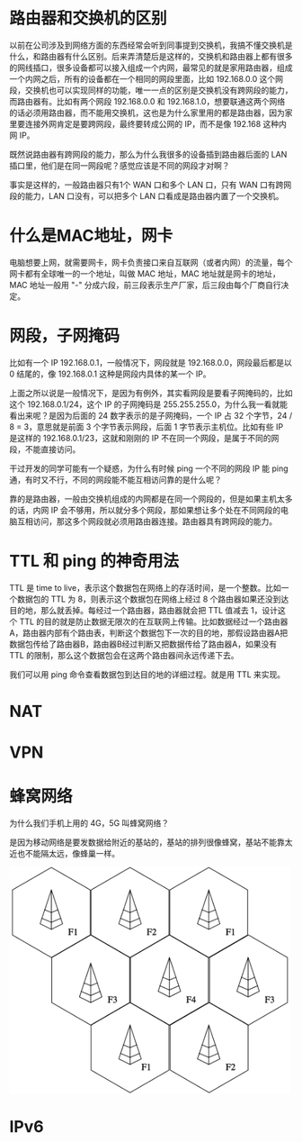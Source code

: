 # 路由器和交换机的区别

以前在公司涉及到网络方面的东西经常会听到同事提到交换机，我搞不懂交换机是什么，和路由器有什么区别。后来弄清楚后是这样的，交换机和路由器上都有很多的网线插口，很多设备都可以接入组成一个内网，最常见的就是家用路由器，组成一个内网之后，所有的设备都在一个相同的网段里面，比如 192.168.0.0 这个网段，交换机也可以实现同样的功能，唯一一点的区别是交换机没有跨网段的能力，而路由器有。比如有两个网段 192.168.0.0 和 192.168.1.0，想要联通这两个网络的话必须用路由器，而不能用交换机，这也是为什么家里用的都是路由器，因为家里要连接外网肯定是要跨网段，最终要转成公网的 IP，而不是像 192.168 这种内网 IP。

既然说路由器有跨网段的能力，那么为什么我很多的设备插到路由器后面的 LAN 插口里，他们是在同一网段呢？感觉应该是不同的网段才对啊？

事实是这样的，一般路由器只有1个 WAN 口和多个 LAN 口，只有 WAN 口有跨网段的能力，LAN 口没有，可以把多个 LAN 口看成是路由器内置了一个交换机。

# 什么是MAC地址，网卡

电脑想要上网，就需要网卡，网卡负责接口来自互联网（或者内网）的流量，每个网卡都有全球唯一的一个地址，叫做 MAC 地址，MAC 地址就是网卡的地址，MAC 地址一般用 "-" 分成六段，前三段表示生产厂家，后三段由每个厂商自行决定。

# 网段，子网掩码

比如有一个 IP 192.168.0.1，一般情况下，网段就是 192.168.0.0，网段最后都是以 0 结尾的，像 192.168.0.1 这种是网段内具体的某一个 IP。

上面之所以说是一般情况下，是因为有例外，其实看网段是要看子网掩码的，比如这个 192.168.0.1/24，这个 IP 的子网掩码是 255.255.255.0，为什么我一看就能看出来呢？是因为后面的 24 数字表示的是子网掩码，一个 IP 占 32 个字节，24 / 8 = 3，意思就是前面 3 个字节表示网段，后面 1 字节表示主机位。比如有些 IP 是这样的 192.168.0.1/23，这就和刚刚的 IP 不在同一个网段，是属于不同的网段，不能直接访问。

干过开发的同学可能有一个疑惑，为什么有时候 ping 一个不同的网段 IP 能 ping 通，有时又不行，不同的网段能不能互相访问靠的是什么呢？

靠的是路由器，一般由交换机组成的内网都是在同一个网段的，但是如果主机太多的话，内网 IP 会不够用，所以就分多个网段，那如果想让多个处在不同网段的电脑互相访问，那这多个网段就必须用路由器连接。路由器具有跨网段的能力。

# TTL 和 ping 的神奇用法

TTL 是 time to live，表示这个数据包在网络上的存活时间，是一个整数。比如一个数据包的 TTL 为 8，则表示这个数据包在网络上经过 8 个路由器如果还没到达目的地，那么就丢掉。每经过一个路由器，路由器就会把 TTL 值减去 1，设计这个 TTL 的目的就是防止数据无限次的在互联网上传输。比如数据经过一个路由器A，路由器内部有个路由表，判断这个数据包下一次的目的地，那假设路由器A把数据包传给了路由器B，路由器B经过判断又把数据传给了路由器A，如果没有 TTL 的限制，那么这个数据包会在这两个路由器间永远传递下去。

我们可以用 ping 命令查看数据包到达目的地的详细过程。就是用 TTL 来实现。


# NAT

# VPN

# 蜂窝网络

为什么我们手机上用的 4G，5G 叫蜂窝网络？

是因为移动网络是要发数据给附近的基站的，基站的排列很像蜂窝，基站不能靠太近也不能隔太远，像蜂巢一样。

<img src="./2021.02.01/fwwl.png" width=500px>

# IPv6